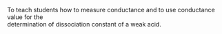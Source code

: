 To teach students how to measure conductance and to use conductance value for the<br>
determination of dissociation constant of a weak acid.


